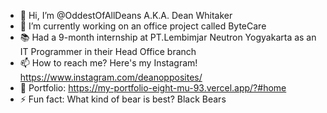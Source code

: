 - 👋 Hi, I’m @OddestOfAllDeans A.K.A. Dean Whitaker
- 🌱 I’m currently working on an office project called ByteCare
- 📚 Had a 9-month internship at PT.Lembimjar Neutron Yogyakarta as an IT Programmer in their Head Office branch
- 📫 How to reach me? Here's my Instagram! https://www.instagram.com/deanopposites/
- 🪪 Portfolio: https://my-portfolio-eight-mu-93.vercel.app/?#home
- ⚡ Fun fact: What kind of bear is best? Black Bears

<!---
OddestOfAllDeans/OddestOfAllDeans is a ✨ special ✨ repository because its `README.md` (this file) appears on your GitHub profile.
You can click the Preview link to take a look at your changes.
--->
